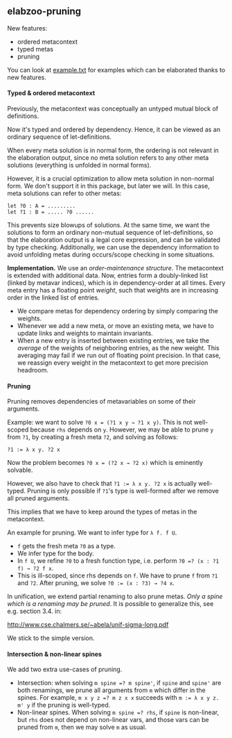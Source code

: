 ## elabzoo-pruning

New features:
- ordered metacontext
- typed metas
- pruning

You can look at [example.txt](example.txt) for examples which can be elaborated thanks to new features.

#### Typed & ordered metacontext

Previously, the metacontext was conceptually an untyped mutual block of definitions.

Now it's typed and ordered by dependency. Hence, it can be viewed as an ordinary
sequence of let-definitions.

When every meta solution is in normal form, the ordering is not relevant in the
elaboration output, since no meta solution refers to any other meta solutions (everything is unfolded in normal forms).

However, it is a crucial optimization to allow meta solution in non-normal form.
We don't support it in this package, but later we will. In this case, meta solutions
can refer to other metas:

    let ?0 : A = .........
    let ?1 : B = ..... ?0 ......

This prevents size blowups of solutions. At the same time, we want the solutions
to form an ordinary non-mutual sequence of let-definitions, so that the
elaboration output is a legal core expression, and can be validated by type
checking. Additionally, we can use the dependency information to avoid unfolding
metas during occurs/scope checking in some situations.

**Implementation.** We use an *order-maintenance structure*. The metacontext is extended
with additional data. Now, entries form a doubly-linked list (linked by metavar indices),
which is in dependency-order at all times. Every meta entry has a floating point *weight*,
such that weights are in increasing order in the linked list of entries.

- We compare metas for dependency ordering by simply comparing the weights.
- Whenever we add a new meta, or move an existing meta, we have to update links and
  weights to maintain invariants.
- When a new entry is inserted between existing entries, we take the *average*
  of the weights of neighboring entries, as the new weight. This averaging may
  fail if we run out of floating point precision. In that case, we reassign
  every weight in the metacontext to get more precision headroom.


#### Pruning

Pruning removes dependencies of metavariables on some of their arguments.

Example: we want to solve `?0 x = (?1 x y → ?1 x y)`. This is not well-scoped
because `rhs` depends on `y`. However, we may be able to prune `y` from `?1`, by creating
a fresh meta `?2`, and solving as follows:

    ?1 := λ x y. ?2 x

Now the problem becomes	`?0 x = (?2 x → ?2 x)` which is eminently solvable.

However, we also have to check that `?1 := λ x y. ?2 x` is actually well-typed.
Pruning is only possible if `?1`'s type is well-formed after we remove all pruned
arguments.

This implies that we have to keep around the types of metas in the metacontext.

An example for pruning. We want to infer type for `λ f. f U`.

- `f` gets the fresh meta `?0` as a type.
- We infer type for the body.
- In `f U`, we refine `?0` to a fresh function type, i.e. perform `?0 =? (x : ?1 f) → ?2 f x`.
- This is ill-scoped, since rhs depends on `f`. We have to prune `f` from `?1` and `?2`.
  After pruning, we solve `?0 := (x : ?3) → ?4 x`.

In unification, we extend partial renaming to also prune metas. *Only a spine
which is a renaming may be pruned*. It is possible to generalize this, see e.g.
section 3.4. in:

  http://www.cse.chalmers.se/~abela/unif-sigma-long.pdf

We stick to the simple version.


#### Intersection & non-linear spines

We add two extra use-cases of pruning.

- Intersection: when solving `m spine =? m spine'`, if `spine` and `spine'`
  are both renamings, we prune all arguments from `m` which differ in the spines.
  For example, `m x y z =? m z x x` succeeds with `m := λ x y z. m' y` if the
  pruning is well-typed.
- Non-linear spines. When solving `m spine =? rhs`, if `spine` is non-linear, but
  `rhs` does not depend on non-linear vars, and those vars can be pruned from `m`,
  then we may solve `m` as usual.
